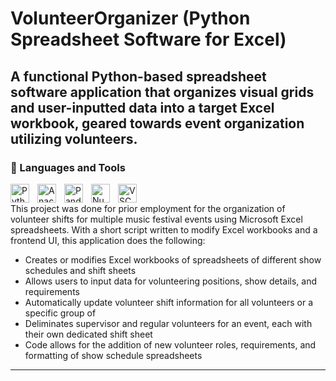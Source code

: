 # VolunteerOrganizer (Python Spreadsheet Software for Excel)

## A functional Python-based spreadsheet software application that organizes visual grids and user-inputted data into a target Excel workbook, geared towards event organization utilizing volunteers.

### :toolbox: Languages and Tools
<img align="left" alt="Python" width="30px" style="padding-right:10px;" src="https://cdn.jsdelivr.net/gh/devicons/devicon/icons/python/python-original.svg">
<img align="left" alt="Anaconda" width="30px" style="padding-right:10px;" src="https://cdn.jsdelivr.net/gh/devicons/devicon/icons/adonisjs/adonisjs-original.svg">
<img align="left" alt="Pandas" width="30px" style="padding-right:10px;" src="https://cdn.jsdelivr.net/gh/devicons/devicon/icons/pandas/pandas-original.svg">
<img align="left" alt="NumPY" width="30px" style="padding-right:10px;" src="https://cdn.jsdelivr.net/gh/devicons/devicon/icons/numpy/numpy-original.svg">
<img align="left" alt="VSCode" width="30px" style="padding-right:10px;" src="https://cdn.jsdelivr.net/gh/devicons/devicon/icons/vscode/vscode-original.svg">
<br # />

This project was done for prior employment for the organization of volunteer shifts for multiple music festival events using Microsoft Excel spreadsheets. With a short script written to modify Excel workbooks and a frontend UI, this application does the following:

* Creates or modifies Excel workbooks of spreadsheets of different show schedules and shift sheets
* Allows users to input data for volunteering positions, show details, and requirements
* Automatically update volunteer shift information for all volunteers or a specific group of
* Deliminates supervisor and regular volunteers for an event, each with their own dedicated shift sheet
* Code allows for the addition of new volunteer roles, requirements, and formatting of show schedule spreadsheets

---
